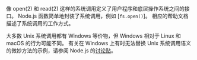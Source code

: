 
像 open(2) 和 read(2) 这样的系统调用定义了用户程序和底层操作系统之间的接口。 
Node.js 函数简单地封装了系统调用，例如 [`fs.open()`]。 
相应的帮助文档描述了系统调用的工作方式。

大多数 Unix 系统调用都有 Windows 等价物，但 Windows 相对于 Linux 和 macOS 的行为可能不同。 
有关在 Windows 上有时无法替换 Unix 系统调用语义的微妙方法的示例，请参阅 Node.js 的[讨论贴](https://github.com/nodejs/node/issues/4760)。

